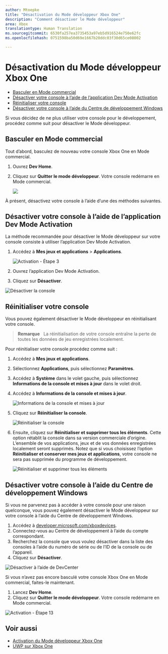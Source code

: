```yaml
---
author: Mtoepke
title: "Désactivation du Mode développeur Xbox One"
description: "Comment désactiver le Mode développeur"
area: Xbox
translationtype: Human Translation
ms.sourcegitcommit: 6530fa257ea3735453a97eb5d916524e750e62fc
ms.openlocfilehash: 0751598ba50d69e1667b20ddc03f30d65ce08002

---
```


# Désactivation du Mode développeur Xbox One

* [Basculer en Mode commercial](#switch-to-retail-mode)
* [Désactiver votre console à l’aide de l’application Dev Mode Activation](#deactivate-your-console-using-the-dev-mode-activation-app)  
* [Réinitialiser votre console](#reset-your-console)
* [Désactiver votre console à l’aide du Centre de développement Windows](#deactivate-your-console-using-windows-dev-center)

Si vous décidez de ne plus utiliser votre console pour le développement, procédez comme suit pour désactiver le Mode développeur.

## Basculer en Mode commercial
Tout d’abord, basculez de nouveau votre console Xbox One en Mode commercial.

1. Ouvrez **Dev Home**.
2. Cliquez sur **Quitter le mode développeur**.  Votre console redémarre en Mode commercial.  

   ![](images/deactivation-leave-dev-mode.png)

À présent, désactivez votre console à l’aide d’une des méthodes suivantes.

## Désactiver votre console à l’aide de l’application Dev Mode Activation

La méthode recommandée pour désactiver le Mode développeur sur votre console consiste à utiliser l’application Dev Mode Activation. 

1. Accédez à **Mes jeux et applications** > **Applications**.
  
   ![Activation - Étape 3](images/activation-step-3.png)    
   
2.  Ouvrez l’application Dev Mode Activation.    
3.  Cliquez sur **Désactiver**.
  
![Désactiver la console](images/deactivation-app.png)

## Réinitialiser votre console

Vous pouvez également désactiver le Mode développeur en réinitialisant votre console.  

> **Remarque** &nbsp;&nbsp;La réinitialisation de votre console entraîne la perte de toutes les données de jeu enregistrées localement.

Pour réinitialiser votre console procédez comme suit :

1.  Accédez à **Mes jeux et applications**.  
2.  Sélectionnez **Applications**, puis sélectionnez **Paramètres**.  
3.  Accédez à **Système** dans le volet gauche, puis sélectionnez **Informations de la console et mises à jour** dans le volet droit.  
4.  Accédez à **Informations de la console et mises à jour**.  
   
    ![Informations de la console et mises à jour](images/deactivation-console-info-updates.png)  
    
5.  Cliquez sur **Réinitialiser la console**.
    
    ![Réinitialiser la console](images/deactivation-reset-console.png)
    
6.  Ensuite, cliquez sur **Réinitialiser et supprimer tous les éléments**. Cette option rétablit la console dans sa version commerciale d’origine.  L’ensemble de vos applications, jeux et de vos données enregistrées localement seront supprimés. Notez que si vous choisissez l’option **Réinitialiser et conserver mes jeux et applications**, votre console ne sera pas supprimée du programme de développement.  
   
    ![Réinitialiser et supprimer tous les éléments](images/deactivation-reset-remove.png)

## Désactiver votre console à l’aide du Centre de développement Windows

Si vous ne parvenez pas à accéder à votre console pour une raison quelconque, vous pouvez également désactiver le Mode développeur sur votre console à l’aide du Centre de développement Windows.

1. Accédez à [developer.microsoft.com/xboxdevices](https://developer.microsoft.com/xboxdevices).    
2. Connectez-vous au Centre de développement à l’aide du compte correspondant.    
3. Recherchez la console que vous voulez désactiver dans la liste des consoles à l’aide du numéro de série ou de l’ID de la console ou de l’appareil.  
4. Cliquez sur **Désactiver**.  
  
![Désactiver à l’aide de DevCenter](images/deactivation-devcenter.png)

Si vous n’avez pas encore basculé votre console Xbox One en Mode commercial, faites-le maintenant.

1. Lancez **Dev Home**.
2. Cliquez sur **Quitter le mode développeur**.  Votre console redémarre en Mode commercial.

![Activation - Étape 13](images/deactivation-leave-dev-mode.png)

## Voir aussi
- [Activation du Mode développeur Xbox One](devkit-activation.md)
- [UWP sur Xbox One](index.md)



<!--HONumber=Jun16_HO4-->


